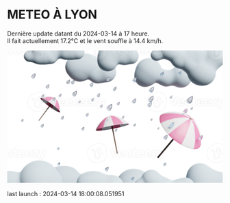# METEO À LYON

Dernière update datant du 2024-03-14 à 17 heure.  
Il fait actuellement 17.2°C et le vent souffle à 14.4 km/h.      

![](./.github/rain.png)

last launch : 2024-03-14 18:00:08.051951
